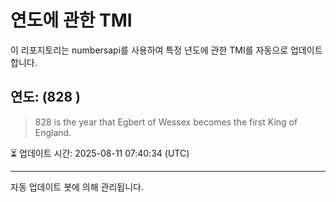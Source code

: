
# 연도에 관한 TMI

이 리포지토리는 numbersapi를 사용하여 특정 년도에 관한 TMI를 자동으로 업데이트합니다.

## 연도: (828 )
> 828 is the year that Egbert of Wessex becomes the first King of England.

⏳ 업데이트 시간: 2025-08-11 07:40:34 (UTC)

---
자동 업데이트 봇에 의해 관리됩니다.

